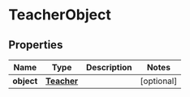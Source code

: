 # TeacherObject

## Properties
Name | Type | Description | Notes
------------ | ------------- | ------------- | -------------
**object** | [**Teacher**](Teacher.md) |  |  [optional]
